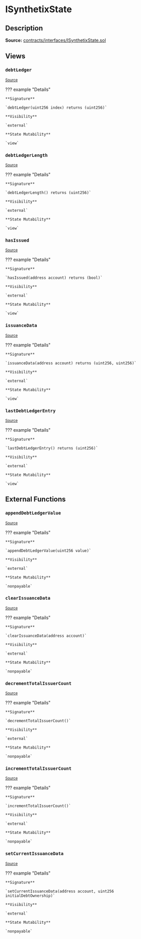 # ISynthetixState

## Description

**Source:** [contracts/interfaces/ISynthetixState.sol](https://github.com/Synthetixio/synthetix/tree/v2.27.2-alpha/contracts/interfaces/ISynthetixState.sol)

## Views

### `debtLedger`

<sub>[Source](https://github.com/Synthetixio/synthetix/tree/v2.27.2-alpha/contracts/interfaces/ISynthetixState.sol#L6)</sub>

??? example "Details"

    **Signature**

    `debtLedger(uint256 index) returns (uint256)`

    **Visibility**

    `external`

    **State Mutability**

    `view`

### `debtLedgerLength`

<sub>[Source](https://github.com/Synthetixio/synthetix/tree/v2.27.2-alpha/contracts/interfaces/ISynthetixState.sol#L10)</sub>

??? example "Details"

    **Signature**

    `debtLedgerLength() returns (uint256)`

    **Visibility**

    `external`

    **State Mutability**

    `view`

### `hasIssued`

<sub>[Source](https://github.com/Synthetixio/synthetix/tree/v2.27.2-alpha/contracts/interfaces/ISynthetixState.sol#L12)</sub>

??? example "Details"

    **Signature**

    `hasIssued(address account) returns (bool)`

    **Visibility**

    `external`

    **State Mutability**

    `view`

### `issuanceData`

<sub>[Source](https://github.com/Synthetixio/synthetix/tree/v2.27.2-alpha/contracts/interfaces/ISynthetixState.sol#L8)</sub>

??? example "Details"

    **Signature**

    `issuanceData(address account) returns (uint256, uint256)`

    **Visibility**

    `external`

    **State Mutability**

    `view`

### `lastDebtLedgerEntry`

<sub>[Source](https://github.com/Synthetixio/synthetix/tree/v2.27.2-alpha/contracts/interfaces/ISynthetixState.sol#L14)</sub>

??? example "Details"

    **Signature**

    `lastDebtLedgerEntry() returns (uint256)`

    **Visibility**

    `external`

    **State Mutability**

    `view`

## External Functions

### `appendDebtLedgerValue`

<sub>[Source](https://github.com/Synthetixio/synthetix/tree/v2.27.2-alpha/contracts/interfaces/ISynthetixState.sol#L23)</sub>

??? example "Details"

    **Signature**

    `appendDebtLedgerValue(uint256 value)`

    **Visibility**

    `external`

    **State Mutability**

    `nonpayable`

### `clearIssuanceData`

<sub>[Source](https://github.com/Synthetixio/synthetix/tree/v2.27.2-alpha/contracts/interfaces/ISynthetixState.sol#L25)</sub>

??? example "Details"

    **Signature**

    `clearIssuanceData(address account)`

    **Visibility**

    `external`

    **State Mutability**

    `nonpayable`

### `decrementTotalIssuerCount`

<sub>[Source](https://github.com/Synthetixio/synthetix/tree/v2.27.2-alpha/contracts/interfaces/ISynthetixState.sol#L19)</sub>

??? example "Details"

    **Signature**

    `decrementTotalIssuerCount()`

    **Visibility**

    `external`

    **State Mutability**

    `nonpayable`

### `incrementTotalIssuerCount`

<sub>[Source](https://github.com/Synthetixio/synthetix/tree/v2.27.2-alpha/contracts/interfaces/ISynthetixState.sol#L17)</sub>

??? example "Details"

    **Signature**

    `incrementTotalIssuerCount()`

    **Visibility**

    `external`

    **State Mutability**

    `nonpayable`

### `setCurrentIssuanceData`

<sub>[Source](https://github.com/Synthetixio/synthetix/tree/v2.27.2-alpha/contracts/interfaces/ISynthetixState.sol#L21)</sub>

??? example "Details"

    **Signature**

    `setCurrentIssuanceData(address account, uint256 initialDebtOwnership)`

    **Visibility**

    `external`

    **State Mutability**

    `nonpayable`
